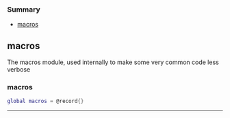 ### Summary
* [macros](#macros)

## macros

The macros module, used internally to make some very common code less verbose

### macros

```lua
global macros = @record{}
```



---
